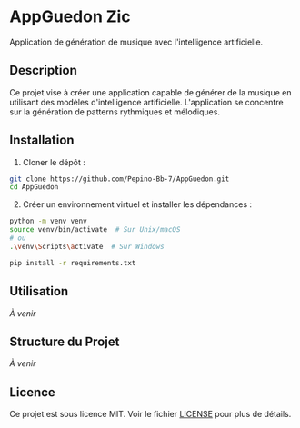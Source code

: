 # AppGuedon Zic

Application de génération de musique avec l'intelligence artificielle.

## Description

Ce projet vise à créer une application capable de générer de la musique en utilisant des modèles d'intelligence artificielle. L'application se concentre sur la génération de patterns rythmiques et mélodiques.

## Installation

1. Cloner le dépôt :
```bash
git clone https://github.com/Pepino-Bb-7/AppGuedon.git
cd AppGuedon
```

2. Créer un environnement virtuel et installer les dépendances :
```bash
python -m venv venv
source venv/bin/activate  # Sur Unix/macOS
# ou
.\venv\Scripts\activate  # Sur Windows

pip install -r requirements.txt
```

## Utilisation

*À venir*

## Structure du Projet

*À venir*

## Licence

Ce projet est sous licence MIT. Voir le fichier [LICENSE](LICENSE) pour plus de détails. 